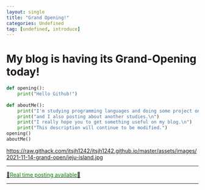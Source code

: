 ```yaml
---
layout: single
title: "Grand Opening!"
categories: Undefined
tag: [undefined, introduce]
---
```


# My blog is having its Grand-Opening today!

```python
def opening():
    print("Hello Github!")
    
def aboutMe():
    print("I'm studying programming languages and doing some project on my own now.\n")
    print("and I also posting about another studies.\n")
    print("I really hope you to get something useful on my blog.\n")
    print("This description will continue to be modified.")
opening()
aboutMe()

```

https://raw.githack.com/itsjh1242/itsjh1242.github.io/master/assets/images/2021-11-14-grand-open/jeju-island.jpg

***

<u>🚨<span style = "color:green">Real time posting available</span>🚨</u>

***

